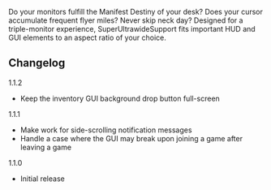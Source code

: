 Do your monitors fulfill the Manifest Destiny of your desk? Does your cursor accumulate frequent flyer miles? Never skip neck day? Designed for a triple-monitor experience, SuperUltrawideSupport fits important HUD and GUI elements to an aspect ratio of your choice.

## Changelog

1.1.2

- Keep the inventory GUI background drop button full-screen

1.1.1

- Make work for side-scrolling notification messages
- Handle a case where the GUI may break upon joining a game after leaving a game

1.1.0

- Initial release
